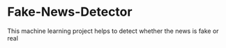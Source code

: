 # Fake-News-Detector
This machine learning project helps to detect whether the news is fake or real
